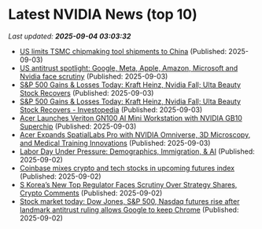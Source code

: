 # Latest NVIDIA News (top 10)
_Last updated: **2025-09-04 03:03:32**_

- [US limits TSMC chipmaking tool shipments to China](https://finance.yahoo.com/news/us-limits-tsmc-chipmaking-tool-213107454.html) (Published: 2025-09-03)
- [US antitrust spotlight: Google, Meta, Apple, Amazon, Microsoft and Nvidia face scrutiny](https://www.thehindubusinessline.com/info-tech/us-antitrust-spotlight-google-meta-apple-amazon-microsoft-and-nvidia-face-scrutiny/article70006570.ece) (Published: 2025-09-03)
- [S&P 500 Gains & Losses Today: Kraft Heinz, Nvidia Fall; Ulta Beauty Stock Recovers](https://biztoc.com/x/cb99dcd3b0bbbca9) (Published: 2025-09-03)
- [S&P 500 Gains & Losses Today: Kraft Heinz, Nvidia Fall; Ulta Beauty Stock Recovers - Investopedia](https://slashdot.org/firehose.pl?op=view&amp;id=178985284) (Published: 2025-09-03)
- [Acer Launches Veriton GN100 AI Mini Workstation with NVIDIA GB10 Superchip](https://www.c-sharpcorner.com/news/acer-launches-veriton-gn100-ai-mini-workstation-with-nvidia-gb10-superchip) (Published: 2025-09-03)
- [Acer Expands SpatialLabs Pro with NVIDIA Omniverse, 3D Microscopy, and Medical Training Innovations](https://www.c-sharpcorner.com/news/acer-expands-spatiallabs-pro-with-nvidia-omniverse-3d-microscopy-and-medical-training-innovations) (Published: 2025-09-03)
- [Labor Day Under Pressure: Demographics, Immigration, & AI](https://www.forbes.com/sites/greatspeculations/2025/09/02/labor-day-under-pressure--demographics-immigration--ai/) (Published: 2025-09-02)
- [Coinbase mixes crypto and tech stocks in upcoming futures index](https://cointelegraph.com/news/coinbase-launching-crypto-tech-stocks-futures-index) (Published: 2025-09-02)
- [S Korea’s New Top Regulator Faces Scrutiny Over Strategy Shares, Crypto Comments](https://cryptonews.com/news/s-koreas-new-top-regulator-faces-scrutiny-over-his-strategy-shares-crypto-comments/) (Published: 2025-09-02)
- [Stock market today: Dow Jones, S&P 500, Nasdaq futures rise after landmark antitrust ruling allows Google to keep Chrome](https://finance.yahoo.com/news/live/stock-market-today-dow-jones-sp-500-nasdaq-futures-rise-after-landmark-antitrust-ruling-allows-google-to-keep-chrome-231822126.html) (Published: 2025-09-02)
